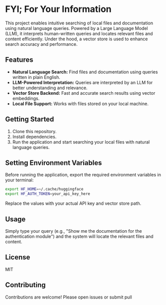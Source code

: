 # FYI; For Your Information

This project enables intuitive searching of local files and documentation using natural language queries. Powered by a Large Language Model (LLM), it interprets human-written queries and locates relevant files and content efficiently. Under the hood, a vector store is used to enhance search accuracy and performance.

## Features

- **Natural Language Search:** Find files and documentation using queries written in plain English.
- **LLM-Powered Interpretation:** Queries are interpreted by an LLM for better understanding and relevance.
- **Vector Store Backend:** Fast and accurate search results using vector embeddings.
- **Local File Support:** Works with files stored on your local machine.

## Getting Started

1. Clone this repository.
2. Install dependencies.
3. Run the application and start searching your local files with natural language queries.

## Setting Environment Variables

Before running the application, export the required environment variables in your terminal:

```bash
export HF_HOME=~/.cache/huggingface
export HF_AUTH_TOKEN=your_api_key_here
```

Replace the values with your actual API key and vector store path.

## Usage

Simply type your query (e.g., "Show me the documentation for the authentication module") and the system will locate the relevant files and content.

## License

MIT

## Contributing

Contributions are welcome! Please open issues or submit pull
